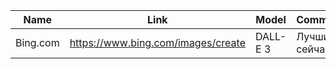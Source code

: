 | Name | Link | Model | Comments |
|------------|------------|------------|------------|
| Bing.com | https://www.bing.com/images/create | DALL-E 3 | Лучший на сейчас |
